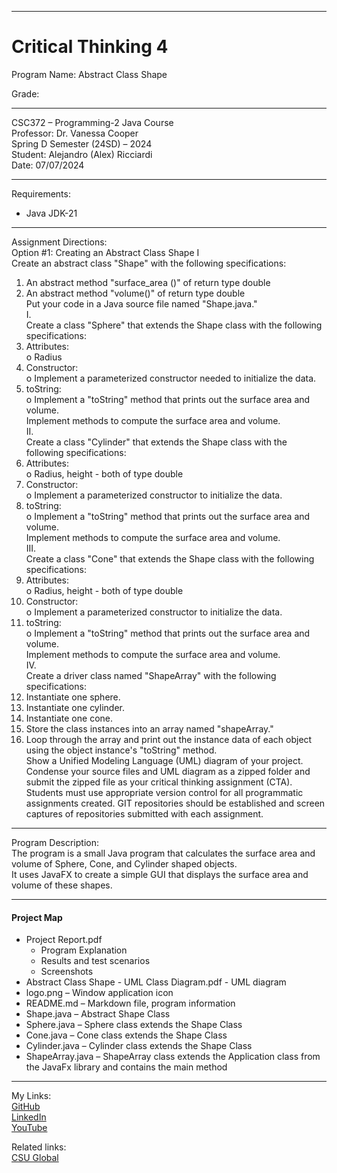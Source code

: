 ﻿-----------------------------------------------------------------------------------------------------------------------------
# Critical Thinking 4
Program Name: Abstract Class Shape  

Grade:  

-----------------------------------------------------------------------------------------------------------------------------

CSC372 – Programming-2 Java Course  
Professor: Dr. Vanessa Cooper  
Spring D Semester (24SD) – 2024  
Student: Alejandro (Alex) Ricciardi  
Date: 07/07/2024   

-----------------------------------------------------------------------------------------------------------------------------

Requirements:  
- Java JDK-21  

-----------------------------------------------------------------------------------------------------------------------------

Assignment Directions:   
Option #1: Creating an Abstract Class Shape I  
Create an abstract class "Shape" with the following specifications:  
1.	An abstract method "surface_area ()" of return type double  
2.	An abstract method "volume()" of return type double  
Put your code in a Java source file named "Shape.java."  
I.  
Create a class "Sphere" that extends the Shape class with the following specifications:   
1.	Attributes:  
o	Radius  
2.	Constructor:  
o	Implement a parameterized constructor needed to initialize the data.  
3.	toString:  
o	Implement a "toString" method that prints out the surface area and volume.  
Implement methods to compute the surface area and volume.  
II.  
Create a class "Cylinder" that extends the Shape class with the following specifications:  
1.	Attributes:  
o	Radius, height - both of type double  
2.	Constructor:  
o	Implement a parameterized constructor to initialize the data.  
3.	toString:  
o	Implement a "toString" method that prints out the surface area and volume.  
Implement methods to compute the surface area and volume.   
III.  
Create a class "Cone" that extends the Shape class with the following specifications:  
1.	Attributes:  
o	Radius, height - both of type double    
2.	Constructor:   
o	Implement a parameterized constructor to initialize the data.  
3.	toString:  
o	Implement a "toString" method that prints out the surface area and volume.  
Implement methods to compute the surface area and volume.  
IV.  
Create a driver class named "ShapeArray" with the following specifications:  
1.	Instantiate one sphere.  
2.	Instantiate one cylinder.  
3.	Instantiate one cone.   
4.	Store the class instances into an array named "shapeArray."
5.	Loop through the array and print out the instance data of each object using the object instance's "toString" method.  
Show a Unified Modeling Language (UML) diagram of your project.   
Condense your source files and UML diagram as a zipped folder and submit the zipped file as your critical thinking assignment (CTA).  
Students must use appropriate version control for all programmatic assignments created. GIT repositories should be established and screen captures of repositories submitted with each assignment. 

-----------------------------------------------------------------------------------------------------------------------------

Program Description:  
The program is a small Java program that calculates the surface area and volume of Sphere, Cone, and Cylinder shaped objects.  
It uses JavaFX to create a simple GUI that displays the surface area and volume of these shapes.    

-----------------------------------------------------------------------------------------------------------------------------

#### Project Map
- Project Report.pdf  
	- Program Explanation  
	- Results and test scenarios   
	- Screenshots
- Abstract Class Shape - UML Class Diagram.pdf - UML diagram   
- logo.png – Window application icon  
- README.md – Markdown file, program information  
- Shape.java – Abstract Shape Class  
- Sphere.java – Sphere class extends the Shape Class  
- Cone.java – Cone class extends the Shape Class  
- Cylinder.java – Cylinder class extends the Shape Class  
- ShapeArray.java – ShapeArray class extends the Application class from the JavaFx library and contains the main method  

-----------------------------------------------------------------------------------------------------------------------------

My Links:   
[GitHub](https://github.com/Omegapy)  
[LinkedIn](https://www.linkedin.com/in/alex-ricciardi/)   
[YouTube](https://www.youtube.com/channel/UC4rMaQ7sqywMZkfS1xGh2AA)

Related links:  
[CSU Global](https://csuglobal.edu/) 

